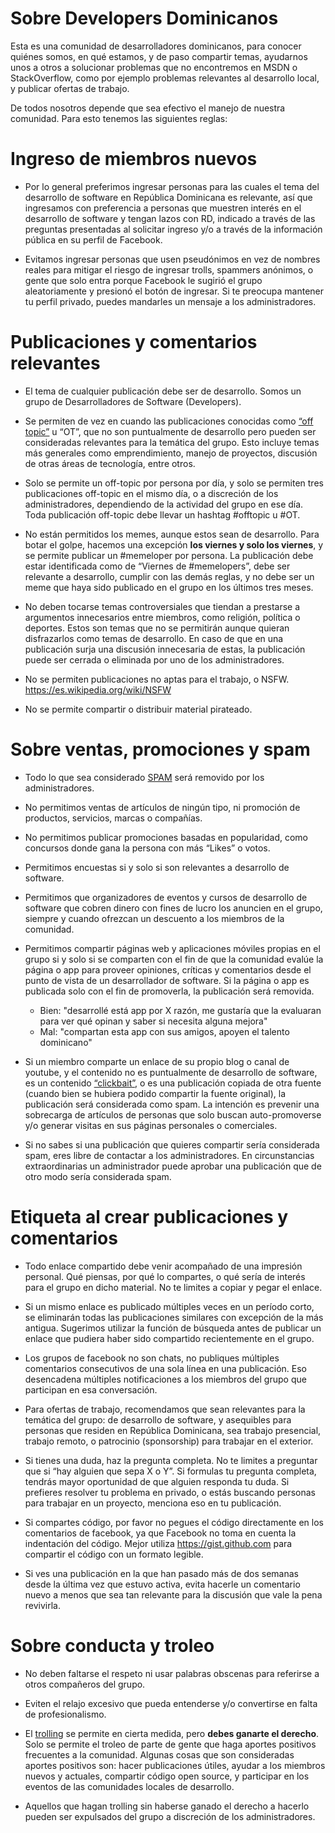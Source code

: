 # Sobre Developers Dominicanos

Esta es una comunidad de desarrolladores dominicanos, para conocer quiénes somos, en qué estamos, y de paso compartir temas, ayudarnos unos a otros a solucionar problemas que no encontremos en MSDN o StackOverflow, como por ejemplo problemas relevantes al desarrollo local, y publicar ofertas de trabajo.

De todos nosotros depende que sea efectivo el manejo de nuestra comunidad. Para esto tenemos las siguientes reglas:

# Ingreso de miembros nuevos

* Por lo general preferimos ingresar personas para las cuales el tema del desarrollo de software en República Dominicana es relevante, así que ingresamos con preferencia a personas que muestren interés en el desarrollo de software y tengan lazos con RD, indicado a través de las preguntas presentadas al solicitar ingreso y/o a través de la información pública en su perfil de Facebook.

* Evitamos ingresar personas que usen pseudónimos en vez de nombres reales para mitigar el riesgo de ingresar trolls, spammers anónimos, o gente que solo entra porque Facebook le sugirió el grupo aleatoriamente y presionó el botón de ingresar. Si te preocupa mantener tu perfil privado, puedes mandarles un mensaje a los administradores.

# Publicaciones y comentarios relevantes

* El tema de cualquier publicación debe ser de desarrollo. Somos un grupo de Desarrolladores de Software (Developers).

* Se permiten de vez en cuando las publicaciones conocidas como [“off topic”](https://es.wikipedia.org/wiki/Off_topic) u “OT”, que no son puntualmente de desarrollo pero pueden ser consideradas relevantes para la temática del grupo. Esto incluye temas más generales como emprendimiento, manejo de proyectos, discusión de otras áreas de tecnología, entre otros. 

* Solo se permite un off-topic por persona por día, y solo se permiten tres publicaciones off-topic en el mismo día, o a discreción de los administradores, dependiendo de la actividad del grupo en ese día. Toda publicación off-topic debe llevar un hashtag #offtopic u #OT.

* No están permitidos los memes, aunque estos sean de desarrollo. Para botar el golpe, hacemos una excepción **los viernes y solo los viernes**, y se permite publicar un ‪#memeloper‬ por persona. La publicación debe estar identificada como de “Viernes de #memelopers”, debe ser relevante a desarrollo, cumplir con las demás reglas, y no debe ser un meme que haya sido publicado en el grupo en los últimos tres meses.

* No deben tocarse temas controversiales que tiendan a prestarse a argumentos innecesarios entre miembros, como religión, política o deportes. Estos son temas que no se permitirán aunque quieran disfrazarlos como temas de desarrollo. En caso de que en una publicación surja una discusión innecesaria de estas, la publicación puede ser cerrada o eliminada por uno de los administradores.

* No se permiten publicaciones no aptas para el trabajo, o NSFW. https://es.wikipedia.org/wiki/NSFW

* No se permite compartir o distribuir material pirateado.

# Sobre ventas, promociones y spam

* Todo lo que sea considerado [SPAM](https://es.wikipedia.org/wiki/Spam) será removido por los administradores.

* No permitimos ventas de artículos de ningún tipo, ni promoción de productos, servicios, marcas o compañías.

* No permitimos publicar promociones basadas en popularidad, como concursos donde gana la persona con más “Likes” o votos.

* Permitimos encuestas si y solo si son relevantes a desarrollo de software.

* Permitimos que organizadores de eventos y cursos de desarrollo de software que cobren dinero con fines de lucro los anuncien en el grupo, siempre y cuando ofrezcan un descuento a los miembros de la comunidad.

* Permitimos compartir páginas web y aplicaciones móviles propias en el grupo si y solo si se comparten con el fin de que la comunidad evalúe la página o app para proveer opiniones, críticas y comentarios desde el punto de vista de un desarrollador de software. Si la página o app es publicada solo con el fin de promoverla, la publicación será removida.
    * Bien: "desarrollé está app por X razón, me gustaría que la evaluaran para ver qué opinan y saber si necesita alguna mejora"
    * Mal: "compartan esta app con sus amigos, apoyen el talento dominicano"

* Si un miembro comparte un enlace de su propio blog o canal de youtube, y el contenido no es puntualmente de desarrollo de software, es un contenido [“clickbait”](https://es.wikipedia.org/wiki/Clickbait), o es una publicación copiada de otra fuente (cuando bien se hubiera podido compartir la fuente original), la publicación será considerada como spam. La intención es prevenir una sobrecarga de artículos de personas que solo buscan auto-promoverse y/o generar visitas en sus páginas personales o comerciales.

* Si no sabes si una publicación que quieres compartir sería considerada spam, eres libre de contactar a los administradores. En circunstancias extraordinarias un administrador puede aprobar una publicación que de otro modo sería considerada spam.

# Etiqueta al crear publicaciones y comentarios

* Todo enlace compartido debe venir acompañado de una impresión personal. Qué piensas, por qué lo compartes, o qué sería de interés para el grupo en dicho material. No te limites a copiar y pegar el enlace.

* Si un mismo enlace es publicado múltiples veces en un período corto, se eliminarán todas las publicaciones similares con excepción de la más antigua. Sugerimos utilizar la función de búsqueda antes de publicar un enlace que pudiera haber sido compartido recientemente en el grupo.

* Los grupos de facebook no son chats, no publiques múltiples comentarios consecutivos de una sola línea en una publicación. Eso desencadena múltiples notificaciones a los miembros del grupo que participan en esa conversación.

* Para ofertas de trabajo, recomendamos que sean relevantes para la temática del grupo: de desarrollo de software, y asequibles para personas que residen en República Dominicana, sea trabajo presencial, trabajo remoto, o patrocinio (sponsorship) para trabajar en el exterior.

* Si tienes una duda, haz la pregunta completa. No te limites a preguntar que si “hay alguien que sepa X o Y”. Si formulas tu pregunta completa, tendrás mayor oportunidad de que alguien responda tu duda. Si prefieres resolver tu problema en privado, o estás buscando personas para trabajar en un proyecto, menciona eso en tu publicación.

* Si compartes código, por favor no pegues el código directamente en los comentarios de facebook, ya que Facebook no toma en cuenta la indentación del código. Mejor utiliza https://gist.github.com para compartir el código con un formato legible.

* Si ves una publicación en la que han pasado más de dos semanas desde la última vez que estuvo activa, evita hacerle un comentario nuevo a menos que sea tan relevante para la discusión que vale la pena revivirla.

# Sobre conducta y troleo

* No deben faltarse el respeto ni usar palabras obscenas para referirse a otros compañeros del grupo.

* Eviten el relajo excesivo que pueda entenderse y/o convertirse en falta de profesionalismo.

* El [trolling](https://es.wikipedia.org/wiki/Trol_(Internet)) se permite en cierta medida, pero **debes ganarte el derecho**. Solo se permite el troleo de parte de gente que haga aportes positivos frecuentes a la comunidad. Algunas cosas que son consideradas aportes positivos son: hacer publicaciones útiles, ayudar a los miembros nuevos y actuales, compartir código open source, y participar en los eventos de las comunidades locales de desarrollo.

* Aquellos que hagan trolling sin haberse ganado el derecho a hacerlo pueden ser expulsados del grupo a discreción de los administradores.
